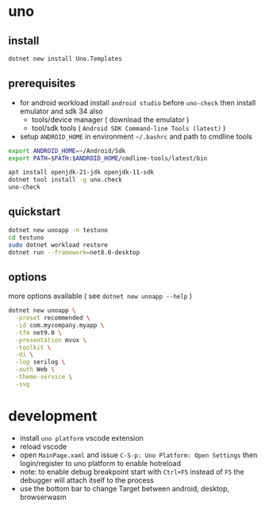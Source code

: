 # uno

## install

```sh
dotnet new install Uno.Templates
```

## prerequisites

- for android workload install `android studio` before `uno-check` then install emulator and sdk 34 also
  - tools/device manager ( download the emulator )
  - tool/sdk tools ( `Android SDK Command-line Tools (latest)` )
- setup `ANDROID_HOME` in environment `~/.bashrc` and path to cmdline tools
  
```sh
export ANDROID_HOME=~/Android/Sdk
export PATH=$PATH:$ANDROID_HOME/cmdline-tools/latest/bin
```

```sh
apt install openjdk-21-jdk openjdk-11-sdk
dotnet tool install -g uno.check
uno-check
```

## quickstart

```sh
dotnet new unoapp -n testuno
cd testuno
sudo dotnet workload restore
dotnet run --framework=net8.0-desktop
```

## options

more options available ( see `dotnet new unoapp --help` )

```sh
dotnet new unoapp \
  -preset recommended \
  -id com.mycompany.myapp \
  -tfm net9.0 \
  -presentation mvux \
  -toolkit \
  -di \
  -log serilog \
  -auth Web \
  -theme-service \
  -svg
```

# development

- install `uno platform` vscode extension
- reload vscode
- open `MainPage.xaml` and issue `C-S-p: Uno Platform: Open Settings` then login/register to uno platform to enable hotreload
- note: to enable debug breakpoint start with `Ctrl+F5` instead of `F5` the debugger will attach itself to the process
- use the bottom bar to change Target between android, desktop, browserwasm
